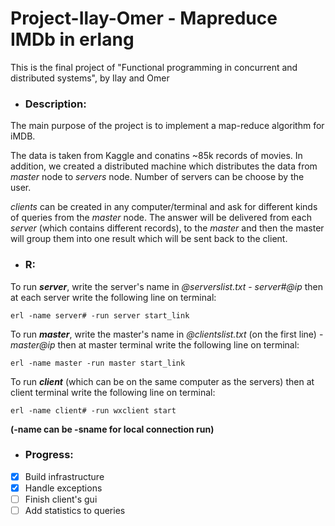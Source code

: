 # Project-Ilay-Omer - Mapreduce IMDb in erlang
 This is the final project of "Functional programming in concurrent and distributed systems", by Ilay and Omer
 
- ### Description:
 
 The main purpose of the project is to implement a map-reduce algorithm for iMDB. 
 
 The data is taken from Kaggle and conatins ~85k records of movies.
 In addition, we created a distributed machine which distributes the data from *master* node to *servers* node. Number of servers can be choose by the user.
 
 *clients* can be created in any computer/terminal and ask for different kinds of queries from the *master* node. The answer will be delivered from each *server* (which contains different records), to the *master* and then the master will group them into one result which will be sent back to the client.

- ### R:

 To run ***server***, write the server's name in *@serverslist.txt* - *server#@ip*
 then at each server write the following line on terminal:
```
erl -name server# -run server start_link
```

 To run ***master***, write the master's name in *@clientslist.txt* (on the first line) - *master@ip*
 then at master terminal write the following line on terminal:
```
erl -name master -run master start_link
```

 To run ***client*** (which can be on the same computer as the servers)
 then at client terminal write the following line on terminal:
```
erl -name client# -run wxclient start
```


 **(-name can be -sname for local connection run)**

- ### Progress:
- [x] Build infrastructure
- [x] Handle exceptions
- [ ] Finish client's gui
- [ ] Add statistics to queries
